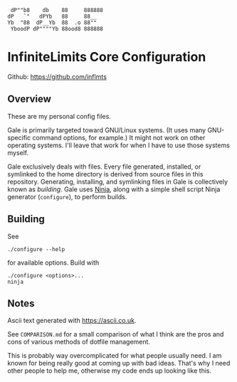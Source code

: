 
     dP""b8    db    88     888888
    dP   `"   dPYb   88     88__
    Yb  "88  dP__Yb  88  .o 88""
     YboodP dP""""Yb 88ood8 888888

# InfiniteLimits Core Configuration

Github: <https://github.com/inflmts>

## Overview

These are my personal config files.

Gale is primarily targeted toward GNU/Linux systems. (It uses many GNU-specific
command options, for example.) It might not work on other operating systems.
I'll leave that work for when I have to use those systems myself.

Gale exclusively deals with files. Every file generated, installed, or symlinked
to the home directory is derived from source files in this repository.
Generating, installing, and symlinking files in Gale is collectively known as
_building_. Gale uses [Ninja](https://ninja-build.org), along with a simple
shell script Ninja generator (`configure`), to perform builds.

## Building

See

    ./configure --help

for available options. Build with

    ./configure <options>...
    ninja

## Notes

Ascii text generated with <https://ascii.co.uk>.

See `COMPARISON.md` for a small comparison of what I think are the pros and cons
of various methods of dotfile management.

This is probably way overcomplicated for what people usually need. I am known
for being really good at coming up with bad ideas. That's why I need other
people to help me, otherwise my code ends up looking like this.

